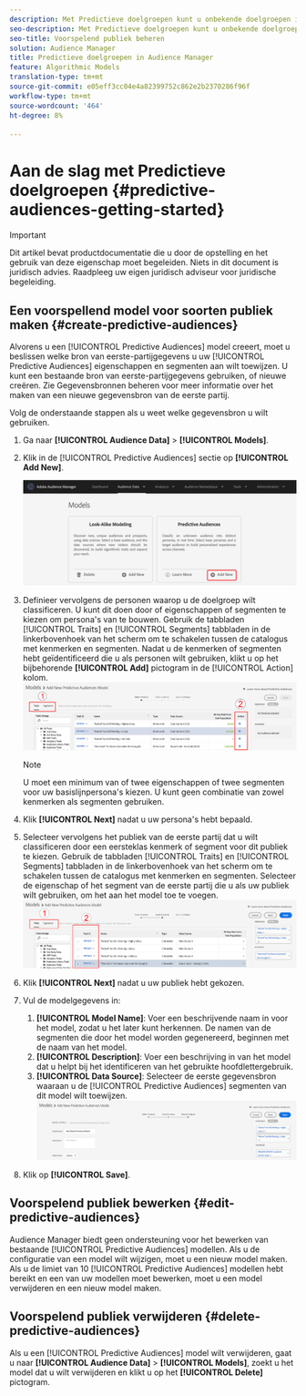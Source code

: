 ```yaml
---
description: Met Predictieve doelgroepen kunt u onbekende doelgroepen in real time indelen in verschillende persona's aan de hand van datawetenschap.
seo-description: Met Predictieve doelgroepen kunt u onbekende doelgroepen in real time indelen in verschillende persona's aan de hand van datawetenschap.
seo-title: Voorspelend publiek beheren
solution: Audience Manager
title: Predictieve doelgroepen in Audience Manager
feature: Algorithmic Models
translation-type: tm+mt
source-git-commit: e05eff3cc04e4a82399752c862e2b2370286f96f
workflow-type: tm+mt
source-wordcount: '464'
ht-degree: 8%

---
```



# Aan de slag met Predictieve doelgroepen {#predictive-audiences-getting-started}

>[!IMPORTANT]
>Dit artikel bevat productdocumentatie die u door de opstelling en het gebruik van deze eigenschap moet begeleiden. Niets in dit document is juridisch advies. Raadpleeg uw eigen juridisch adviseur voor juridische begeleiding.

## Een voorspellend model voor soorten publiek maken {#create-predictive-audiences}

Alvorens u een [!UICONTROL Predictive Audiences] model creeert, moet u beslissen welke bron van eerste-partijgegevens u uw [!UICONTROL Predictive Audiences] eigenschappen en segmenten aan wilt toewijzen. U kunt een bestaande bron van eerste-partijgegevens gebruiken, of nieuwe creëren. Zie Gegevensbronnen [](https://docs.adobe.com/content/help/en/audience-manager/user-guide/features/data-sources/manage-datasources.html) beheren voor meer informatie over het maken van een nieuwe gegevensbron van de eerste partij.

Volg de onderstaande stappen als u weet welke gegevensbron u wilt gebruiken.

1. Ga naar **[!UICONTROL Audience Data]** > **[!UICONTROL Models]**.
1. Klik in de [!UICONTROL Predictive Audiences] sectie op **[!UICONTROL Add New]**.

   ![smart-persona-add](assets/predictive-audiences-add.png)

1. Definieer vervolgens de personen waarop u de doelgroep wilt classificeren. U kunt dit doen door of eigenschappen of segmenten te kiezen om persona&#39;s van te bouwen. Gebruik de tabbladen [!UICONTROL Traits] en [!UICONTROL Segments] tabbladen in de linkerbovenhoek van het scherm om te schakelen tussen de catalogus met kenmerken en segmenten. Nadat u de kenmerken of segmenten hebt geïdentificeerd die u als personen wilt gebruiken, klikt u op het bijbehorende **[!UICONTROL Add]** pictogram in de [!UICONTROL Action] kolom.
   ![smart-persona-select-personas](assets/predictive-audiences-persona.png)
   >[!NOTE]
   >U moet een minimum van of twee eigenschappen of twee segmenten voor uw basislijnpersona&#39;s kiezen. U kunt geen combinatie van zowel kenmerken als segmenten gebruiken.
1. Klik **[!UICONTROL Next]** nadat u uw persona&#39;s hebt bepaald.
1. Selecteer vervolgens het publiek van de eerste partij dat u wilt classificeren door een eersteklas kenmerk of segment voor dit publiek te kiezen. Gebruik de tabbladen [!UICONTROL Traits] en [!UICONTROL Segments] tabbladen in de linkerbovenhoek van het scherm om te schakelen tussen de catalogus met kenmerken en segmenten. Selecteer de eigenschap of het segment van de eerste partij die u als uw publiek wilt gebruiken, om het aan het model toe te voegen.
   ![smart-persona-select-publiek](assets/predictive-audiences-audience.png)
1. Klik **[!UICONTROL Next]** nadat u uw publiek hebt gekozen.
1. Vul de modelgegevens in:
   1. **[!UICONTROL Model Name]**: Voer een beschrijvende naam in voor het model, zodat u het later kunt herkennen. De namen van de segmenten die door het model worden gegenereerd, beginnen met de naam van het model.
   2. **[!UICONTROL Description]**: Voer een beschrijving in van het model dat u helpt bij het identificeren van het gebruikte hoofdlettergebruik.
   3. **[!UICONTROL Data Source]**: Selecteer de eerste gegevensbron waaraan u de [!UICONTROL Predictive Audiences] segmenten van dit model wilt toewijzen.
      ![voorspellend publiek-sparen](assets/predictive-audiences-save.png)
1. Klik op **[!UICONTROL Save]**.

## Voorspelend publiek bewerken {#edit-predictive-audiences}

Audience Manager biedt geen ondersteuning voor het bewerken van bestaande [!UICONTROL Predictive Audiences] modellen. Als u de configuratie van een model wilt wijzigen, moet u een nieuw model maken. Als u de limiet van 10 [!UICONTROL Predictive Audiences] modellen hebt bereikt en een van uw modellen moet bewerken, moet u een model verwijderen en een nieuw model maken.

## Voorspelend publiek verwijderen {#delete-predictive-audiences}

Als u een [!UICONTROL Predictive Audiences] model wilt verwijderen, gaat u naar **[!UICONTROL Audience Data]** > **[!UICONTROL Models]**, zoekt u het model dat u wilt verwijderen en klikt u op het **[!UICONTROL Delete]** pictogram.
